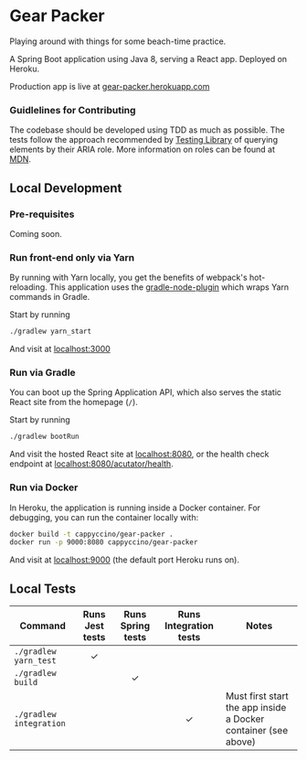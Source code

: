 # Gear Packer
Playing around with things for some beach-time practice.

A Spring Boot application using Java 8, serving a React app. Deployed on Heroku.

Production app is live at [gear-packer.herokuapp.com](https://gear-packer.herokuapp.com/)

### Guidlelines for Contributing
The codebase should be developed using TDD as much as possible. The tests follow the approach recommended by [Testing Library](https://testing-library.com/docs/queries/about#priority) of querying elements by their ARIA role. More information on roles can be found at [MDN](https://developer.mozilla.org/en-US/docs/Web/Accessibility/ARIA/ARIA_Techniques#roles).

## Local Development

### Pre-requisites
Coming soon.

### Run front-end only via Yarn
By running with Yarn locally, you get the benefits of webpack's hot-reloading. This application uses the [gradle-node-plugin](https://github.com/node-gradle/gradle-node-plugin) which wraps Yarn commands in Gradle.

Start by running
```bash
./gradlew yarn_start
```
And visit at [localhost:3000](localhost:3000)

### Run via Gradle
You can boot up the Spring Application API, which also serves the static React site from the homepage (`/`).

Start by running
```bash
./gradlew bootRun
```

And visit the hosted React site at [localhost:8080](http://localhost:8080), or the health check endpoint at [localhost:8080/acutator/health](http://localhost:8080/acutator/health).

### Run via Docker
In Heroku, the application is running inside a Docker container. For debugging, you can run the container locally with:
```bash
docker build -t cappyccino/gear-packer . 
docker run -p 9000:8080 cappyccino/gear-packer
```
And visit at [localhost:9000](http://localhost:9000) (the default port Heroku runs on).

## Local Tests
| Command | Runs Jest tests | Runs Spring tests | Runs Integration tests | Notes|
| --- | :---: | :---: | :---: | --- |
| `./gradlew yarn_test` | ✓ | | | |
| `./gradlew build` | | ✓ | | |
| `./gradlew integration` | | | ✓ | Must first start the app inside a Docker container (see above) |
